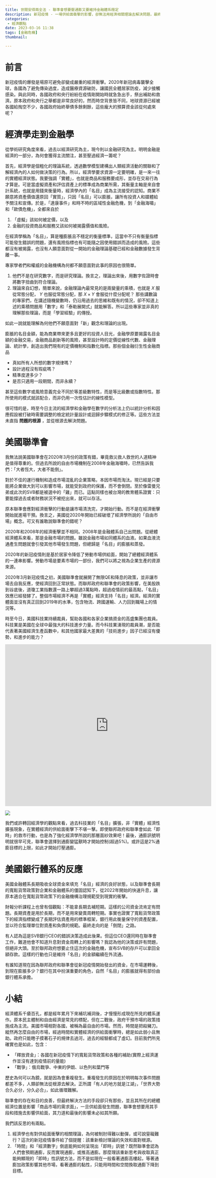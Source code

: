 ```yaml
---
title: 世間安得兩全法 - 聯準會想要壓通膨又要維持金融體系穩定
description: 新冠疫情 - 一場供給面衝擊的影響，卻無法用經濟相關理論去解決問題，最終高通膨下加上貨幣政策影響下，從勞動市場，影響到商品市場，再搖動到金融市場。總體經濟的四大市場中三個市場都有影響，並且影響還不是需求面，而是供給面。聯準會 - 一個掌握貨幣政策，影響商品市場需求面的單位，要一臂之力撐起四大市場，還原回新冠疫情前的經濟動能。真的是「世間安得兩全法，不負如來不負卿」。
categories:
 - 經濟觀點
date: 2023-03-16 11:38
tags: [金融危機]
thumbnail: 

---
```


# 前言

新冠疫情的爆發是場原可避免卻變成嚴重的經濟衝擊。2020年新冠病毒襲擊全球，各國為了避免傳染過度，造成醫療資源破防，讓國民全體居家防疫，減少接觸感染。與此同時，各國政府和央行紛紛在疫情剛開始時就急急出手，祭出補助和救濟。原本政府和央行之舉都是非常良好的，然而時空背景皆不同，地球資源已經被各國給掏空不少，各國政府始終舉債多餘剩餘，這些龐大的預算資金該從何處來呢？

# 經濟學走到金融學

從學術研究角度來看，過去以經濟研究為主，現今則以金融研究為主。明明金融是經濟的一部分，為何會獲得主流關注，甚至壓過經濟一籌呢？

首先，經濟學是個粗化的理論系統，透過數學模型建構出人類經濟活動的關聯和了解經濟內的人如何做決策的行為。所以，經濟學要求資源一定要明確，是一來一往的實體經濟狀態。我要強調「實體」，也就是商品和服務要成形，並存在交易行為才算是。可是當虛擬資產和評估資產上的標準成為商業所需，其衡量主軸是來自會計系統，也就是用錢來衡量時，經濟學內的「名目」成為主流接受的認知。商業不願意將資產價值還原回「實質」，只因「名目」可以膨脹，讓所有投資人和媒體給予關注和宣傳。於是，「達康事件」和時不時的區域性金融危機，到「金融海嘯」和「歐債危機」，全都來自於

1. 「虛擬」該如何被定價，以及
2. 金融的投資商品和服務又該如何被揭露價值和風險。

在經濟學稱為「名目」，算是種膨脹且不穩定的衡量標準，這當中不只有衡量指標可能發生錯誤的問題，還有風險指標也有可能隨之因使用錯誤而造成的風險。這些都沒有被揭露，也沒有人願意面對從一開始的金融理論基礎已經和金融數據發生背離一事。

專家學者們和權威的金融機構為何都不願意面對此事的原因也很簡單。

1. 他們不是在研究數字，而是研究理論。換言之，理論出來後，用數字佐證時會將數字扭曲到符合理論。
2. 理論來自幻想，簡單來說，金融理論內最常見的是兩變量的乘積，也就是 $X$ 服從常態分配， $Y$ 也服從常態分配，那 $X \times Y$ 會服從什麼分配呢？ 那些講數論的專家們，在講述隨機變數時，仍沿用過去的思維和既有的情況，卻不知道上述的乘積問題用「數字」和「泰勒展開式」就能解答。所以這些專家並非真的理解那些理論，而是「學習經驗」的傳授。

如此一說就能理解為何他們不願意面對「新」觀念和理論的出現。

膨脹的名目金額，能為商業帶來更多且更好的投資人目光，金融學原要揭露名目金額的金融交易，金融商品創新等的風險，甚至設計時的定價從線性代數、金融理論、統計學，創造出我們現有的定價機制和指數化指標。那些個金融衍生性金融商品

- 真如所有人所想的數字規律嗎？
- 設計過程沒有瑕疵嗎？
- 精準度達多少？
- 是否只適用一段期間，而非永續？

甚至這些數字或風險意義完全不同於等差級數特性，而是等比級數或指數特性。那所使用的模式就該配合，而非仍用一次性估計的線性模型。

很可惜的是，時至今日主流的經濟學和金融學在數字的分析法上仍以統計分析和因應假設被打破時需要調整的檢定統計量設計或迴歸步驟模式的修正等。這些方法並未直指 **問題的根源** ，並從根源去解決問題。

# 美國聯準會

我無法說美國聯準會在2020年3月份的政策有錯，畢竟救災救人救世的人道精神是值得尊重的。但過去所說的自由市場機制在2008年金融海嘯時，已然告訴我們：「大者恆大，大者不能倒」。

對於不佳的運行機制和造成市場混亂的企業策略，本因市場而淘汰。現已經是只要能將企業做大到可以影響市場，就能受到政府的保護，而不會倒閉。至於像雷曼兄弟或此次的SVB都是被選中的「雞」而已。這點同樣也被台灣的教育體系證實：只要能撐過去或者財務狀況不被挖出來，就可以存活。

原本聯準會應對經濟衝擊的行動是讓市場清洗完，才開始行動。而不是在經濟衝擊開始就進場干預。換言之，美國從2020年開始已經破壞了經濟學所說的「自由市場」概念。可又有誰敢說聯準會的錯呢？

2020年和2008年的經濟衝擊並不相同。2008年是金融體系自己出問題。從總體經濟體系來看，那是金融市場的問題。雖說金融市場如同體系的血液。如果血液流通產生問題就會引發其他市場發生問題，但總歸是「名目」的膨脹和蒸發。

2020年的新冠疫情則是基於居家令降低了勞動市場供給面，開始了總體經濟體系的一連串影響。勞動市場是要素市場的一部份，我們可以將之視為企業生產的資源來源。

2020年3月新冠疫情之初，美國聯準會就展開了無限QE和降息的政策，並非讓市場去自我反應，使經濟回到正常狀態。而聯邦政府和聯準會的政策影響，在美股跌到谷底後，道瓊工業指數還一路上攀超過3萬點時，超過疫情前的最高點，「名目」效應已經發酵了。整個市場經濟不再是「實體」經濟支持「名目」經濟。經濟的實體面並沒有真正回到2019年的水準，包含物流、跨國運輸、人力回到職場上的情況等。

時至今日，美國科技業持續裁員，幫助各國和各家企業搞資金的高盛集團也裁員。科技業是美國在全球中最強大的科技進步力量。而今科技業湧現的裁員潮，是否能代表著美國經濟生產函數中，和其他國家最大差異的「技術進步」因子已經沒有優勢，和進步的能力？

<iframe src="https://fred.stlouisfed.org/graph/graph-landing.php?g=11iQI&width=670&height=475" scrolling="no" frameborder="0" style="overflow:hidden; width:670px; height:525px;" allowTransparency="true" loading="lazy"></iframe>


![](https://raw.githubusercontent.com/meiyulee/pic001/master/econ/US_layoff_20230316.png)


我們或許轉回經濟學的觀點來看，過去科技業的「名目」擴張，非「實體」經濟性擴張現象，在實體經濟的供給面衝擊下不堪一擊。即使聯邦政府和聯準會如此「即時」的救市行動，也是為了強化經濟學所說的那層面紗效果吧！最後，通膨訊號明明就很早可見，聯準會選擇到通膨變猛獸時才開始控制(超過5%)。或許這是2%通膨目標的上限，如此才開始打壓通膨。

# 美國銀行體系的反應

美國金融體系長期吸收全球資金來填充「名目」經濟的良好狀態，以及聯準會長期的寬鬆貨幣政策對企業和金融體系的僵固認知下，從2022年開始的快速升息，讓原本適合在寬鬆貨幣政策下的金融機構治理規範受到現實的衝擊。

財報分析課程上也曾有個觀點：不能拿長期去補短期。這樣的公司資金流肯定有問題。長期資產是用於長期，而不是用來變賣周轉短期。事實也證實了寬鬆貨幣政策下的經濟指標變成了長期評估資產用的標準框架，銀行用此衡量保守的資產配置，並以符合監理單位對資產和負債的規範。最終走向的是「倒閉」之路。

有人認為這是SVB銀行CEO的錯誤決策造成此後果。但這位CEO還同時在聯準會工作，難道他會不知道升息對資金周轉上的影響嗎？我認為他的決策或許有問題，但絕非大頭。至於聯邦政府想要止住這次的金融危機，宣布SVB的存戶可以拿回全額存款。這樣的行動也只是維持「名目」的金額繼續在外流通。

有誰知道現在因為聯邦政府和聯準會從新冠疫情開始發出的資金，在市場運轉後，到現在膨脹多少？銀行在其中扮演重要的角色，自然「名目」的膨脹就得有部份由銀行體系承擔。

# 小結

經濟體系千瘡百孔，都是經年累月下來補坑補洞後，才慢慢形成現在所見的體系運作。原本民主體制和自由經濟是常見的標配，但在二戰後，政府干預市場的政策措施成為主流。美國市場相對各國，被稱為最自由的市場。然而，時間是把殺豬刀。縱然再怎麼自由的市場，經過時間和實體經濟的供給面衝擊時，總是如此弱小且無助。政府只能瞎子摸著石子的規律去過河，過去的經驗都成了虛幻。目前我們所見確實也是如此，包含：

- 「釋放資金」：各國在新冠疫情下的寬鬆貨幣政策和各種的補助(實際上經濟運作並沒有達到疫情前的量能)
- 「戰爭」：俄烏戰爭、中東的伊朗、以色列和葉門等

歷史為何可以為鏡，就是因為會重複發生。重複發生的原因在於明明每次事件問題都差不多，人類卻無法從根源去解決。正所謂「有人的地方就是江湖」，「世界大勢合久必分，分久必合」，如此循環難解。

聯準會的存在和目的良善，但最終解決方法的手段卻只有那些，並且其所在的總體經濟位置是影響「商品市場的需求面」，一旦供給面發生問題，聯準會想要用其手段和措施去影響供給面，其力道和最後的影響未必如其所願。

我們該反思的有兩點。

1. 經濟學也有對供給面衝擊的相關理論，為何被制肘得難以動彈，或可說窒礙難行？這次的新冠疫情事件給了個提醒：該重新檢討理論的失效和面對根源。
2. 「時間」和「經濟數字」倒底能夠如何呈現出「即時」訊號？既然聯準會認為人們會預期通膨，反而實現通膨，或推高通膨。那麼理該重新思考與收取真正能夠顯現的「即時」性訊號方法，而不是如現在一般看著通膨高樓起，等著通膨加政策影響其他市場，看著通膨的黏性，只能用時間和空間換取通膨下降到目標。
